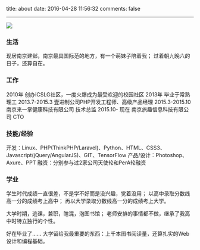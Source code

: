 title: about
date: 2016-04-28 11:56:32
comments: false

------------

![](/images/about.jpg)

### 生活

现居南京建邺，南京最具国际范的地方，有一个萌妹子陪着我；
过着朝九晚六的日子，还算自在。

### 工作

2010年            创办iCSLG社区，一度火爆成为最受欢迎的校园社区
2013年            毕业于常熟理工
2013.7-2015.3     壹进制公司PHP开发工程师、高级产品经理
2015.3-2015.10    南京来一掌健康科技有限公司 技术总监
2015.10- 现在     南京旅趣信息科技有限公司 CTO 


### 技能/经验

开发：Linux、PHP(ThinkPHP/Laravel)、Python、HTML、CSS3、Javascript(jQuery/AngularJS)、GIT、TensorFlow
产品/设计：Photoshop、Axure、PPT
融资：分别参与过2家公司天使轮和PerA轮融资

### 学业

学生时代成绩一直很差，不是学不好而是没兴趣，觉着没用；
以高中录取分数线高一分的成绩考上高中；
再以大学录取分数线高一分的成绩考上大学。

大学时期，逃课，兼职，瞎混，泡图书馆；
老师安排的事情都不做，继承了我高中时特立独行的个性。

好在毕业了……
大学留给我最重要的东西：上千本图书阅读量，还算扎实的Web设计和编程基础。

